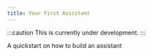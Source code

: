 ```yaml
---
title: Your First Assistant
---
```


:::caution
This is currently under development.
:::

A quickstart on how to build an assistant
